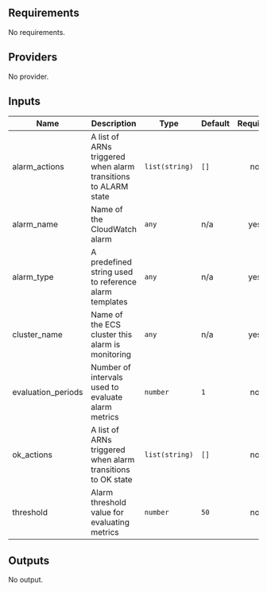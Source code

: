 ## Requirements

No requirements.

## Providers

No provider.

## Inputs

| Name | Description | Type | Default | Required |
|------|-------------|------|---------|:--------:|
| alarm\_actions | A list of ARNs triggered when alarm transitions to ALARM state | `list(string)` | `[]` | no |
| alarm\_name | Name of the CloudWatch alarm | `any` | n/a | yes |
| alarm\_type | A predefined string used to reference alarm templates | `any` | n/a | yes |
| cluster\_name | Name of the ECS cluster this alarm is monitoring | `any` | n/a | yes |
| evaluation\_periods | Number of intervals used to evaluate alarm metrics | `number` | `1` | no |
| ok\_actions | A list of ARNs triggered when alarm transitions to OK state | `list(string)` | `[]` | no |
| threshold | Alarm threshold value for evaluating metrics | `number` | `50` | no |

## Outputs

No output.

